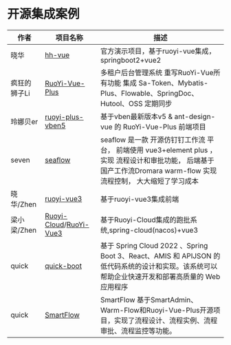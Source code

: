 # 开源集成案例
<!-- @include: ../other/betweengg.md -->


| 作者       | 项目名称                                                                                                             | 描述                                                                                                        |
|----------|------------------------------------------------------------------------------------------------------------------|-----------------------------------------------------------------------------------------------------------|
| 晓华       | [hh-vue](https://gitee.com/min290/hh-vue)                                                                        | 官方演示项目，基于ruoyi-vue集成，springboot2+vue2                                                                     |
| 疯狂的狮子Li  | [RuoYi-Vue-Plus](https://gitee.com/dromara/RuoYi-Vue-Plus)                                                       | 多租户后台管理系统 重写RuoYi-Vue所有功能 集成 Sa-Token、Mybatis-Plus、Flowable、SpringDoc、Hutool、OSS 定期同步                     |
| 玲娜贝er    | [ruoyi-plus-vben5](https://gitee.com/dapppp/ruoyi-plus-vben5)                                                    | 基于vben最新版本v5 & ant-design-vue 的 RuoYi-Vue-Plus 前端项目                                                       |
| seven    | [seaflow](https://gitee.com/qq75547276/seaflow)                                                                  | seaflow 是一款 开源仿钉钉工作流 平台， 前端使用 vue3+element plus ， 实现 流程设计和审批功能， 后端基于国产工作流Dromara warm-flow 实现流程控制， 大大缩短了学习成本 |
| 晓华/Zhen  | [ruoyi-vue3](https://gitee.com/min290/RuoYi-Vue3.git )                                                           | 基于ruoyi-vue3集成前端                                                                                          |
| 梁小梁/Zhen | [Ruoyi-Cloud](https://gitee.com/liangliyun/RuoYi-Cloud)/[RuoYi-Vue3](https://gitee.com/liangliyun/RuoYi-Vue3-UI) | 基于Ruoyi-Cloud集成的跑批系统,spring-cloud(nacos)+vue3                                                             |
| quick    | [quick-boot](https://github.com/csx-bill/quick-boot)                                                             | 基于 Spring Cloud 2022 、Spring Boot 3、React、AMIS 和 APIJSON 的低代码系统的设计和实现。该系统可以帮助企业快速开发和部署高质量的 Web 应用程序       |
| quick    | [SmartFlow](https://gitee.com/iyhk_0/smart-flow)                                                             | SmartFlow 基于SmartAdmin、Warm-Flow和Ruoyi-Vue-Plus开源项目，实现了流程设计、流程实例、流程审批、流程监控等功能。                            |


